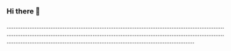 ### Hi there 👋

...................................................................................................................................................................................................................................................................................................................................................................